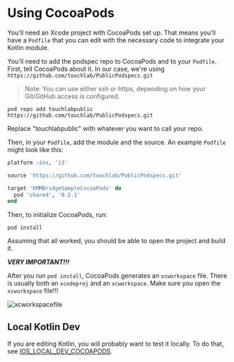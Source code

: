# Using CocoaPods

You'll need an Xcode project with CocoaPods set up. That means you'll have a `Podfile` that you can edit with the necessary code to integrate your Kotlin module.

You'll need to add the podspec repo to CocoaPods and to your `Podfile`. First, tell CocoaPods about it. In our case, we're using `https://github.com/touchlab/PublicPodspecs.git`

> Note: You can use either ssh or https, depending on how your Git/GitHub access is configured.

```shell
pod repo add touchlabpublic https://github.com/touchlab/PublicPodspecs.git
```

Replace "touchlabpublic" with whatever you want to call your repo.

Then, in your `Podfile`, add the module and the source. An example `Podfile` might look like this:

```ruby
platform :ios, '13'

source 'https://github.com/touchlab/PublicPodspecs.git'

target 'KMMBridgeSampleCocoaPods' do
  pod 'shared', '0.2.1'
end

```

Then, to initialize CocoaPods, run:

```shell
pod install
```

Assuming that all worked, you should be able to open the project and build it.

***VERY IMPORTANT!!!***

After you run `pod install`, CocoaPods generates an `xcworkspace` file. There is usually both an `xcodeproj` and an `xcworkspace`. Make sure you open the `xcworkspace` file!!!

![xcworkspacefile](https://tl-navigator-images.s3.us-east-1.amazonaws.com/docimages/2022-10-06_09-11-xcworkspacefile.png)

## Local Kotlin Dev

If you are editing Kotlin, you will probably want to test it locally. To do that, see  [IOS_LOCAL_DEV_COCOAPODS](02_IOS_LOCAL_DEV_COCOAPODS.md).